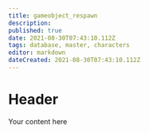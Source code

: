 ```yaml
---
title: gameobject_respawn
description: 
published: true
date: 2021-08-30T07:43:10.112Z
tags: database, master, characters
editor: markdown
dateCreated: 2021-08-30T07:43:10.112Z
---
```


# Header
Your content here